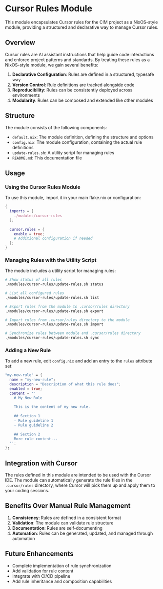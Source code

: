 # Cursor Rules Module

This module encapsulates Cursor rules for the CIM project as a NixOS-style module, providing a structured and declarative way to manage Cursor rules.

## Overview

Cursor rules are AI assistant instructions that help guide code interactions and enforce project patterns and standards. By treating these rules as a NixOS-style module, we gain several benefits:

1. **Declarative Configuration**: Rules are defined in a structured, typesafe way
2. **Version Control**: Rule definitions are tracked alongside code
3. **Reproducibility**: Rules can be consistently deployed across environments
4. **Modularity**: Rules can be composed and extended like other modules

## Structure

The module consists of the following components:

- `default.nix`: The module definition, defining the structure and options
- `config.nix`: The module configuration, containing the actual rule definitions
- `update-rules.sh`: A utility script for managing rules
- `README.md`: This documentation file

## Usage

### Using the Cursor Rules Module

To use this module, import it in your main flake.nix or configuration:

```nix
{
  imports = [
    ./modules/cursor-rules
  ];
  
  cursor.rules = {
    enable = true;
    # Additional configuration if needed
  };
}
```

### Managing Rules with the Utility Script

The module includes a utility script for managing rules:

```bash
# Show status of all rules
./modules/cursor-rules/update-rules.sh status

# List all configured rules
./modules/cursor-rules/update-rules.sh list

# Export rules from the module to .cursor/rules directory
./modules/cursor-rules/update-rules.sh export

# Import rules from .cursor/rules directory to the module
./modules/cursor-rules/update-rules.sh import

# Synchronize rules between module and .cursor/rules directory
./modules/cursor-rules/update-rules.sh sync
```

### Adding a New Rule

To add a new rule, edit `config.nix` and add an entry to the `rules` attribute set:

```nix
"my-new-rule" = {
  name = "my-new-rule";
  description = "Description of what this rule does";
  enabled = true;
  content = ''
    # My New Rule
    
    This is the content of my new rule.
    
    ## Section 1
    - Rule guideline 1
    - Rule guideline 2
    
    ## Section 2
    More rule content...
  '';
};
```

## Integration with Cursor

The rules defined in this module are intended to be used with the Cursor IDE. The module can automatically generate the rule files in the `.cursor/rules` directory, where Cursor will pick them up and apply them to your coding sessions.

## Benefits Over Manual Rule Management

1. **Consistency**: Rules are defined in a consistent format
2. **Validation**: The module can validate rule structure
3. **Documentation**: Rules are self-documenting
4. **Automation**: Rules can be generated, updated, and managed through automation

## Future Enhancements

- Complete implementation of rule synchronization
- Add validation for rule content
- Integrate with CI/CD pipeline
- Add rule inheritance and composition capabilities 